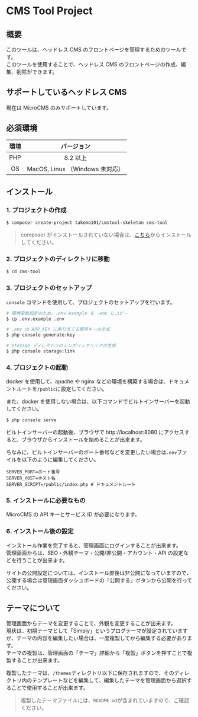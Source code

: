 # CMS Tool Project

## 概要

このツールは、ヘッドレス CMS のフロントページを管理するためのツールです。  
このツールを使用することで、ヘッドレス CMS のフロントページの作成、編集、削除ができます。

## サポートしているヘッドレス CMS

現在は MicroCMS のみサポートしています。

## 必須環境

| 環境 |           バージョン            |
| :--: | :-----------------------------: |
| PHP  |            8.2 以上             |
|  OS  | MacOS, Linux （Windows 未対応） |

## インストール

### 1. プロジェクトの作成

```bash
$ composer create-project takemo101/cmstool-skeleton cms-tool
```

> composer がインストールされていない場合は、[こちら](https://getcomposer.org/download/)からインストールしてください。

### 2. プロジェクトのディレクトリに移動

```bash
$ cd cms-tool
```

### 3. プロジェクトのセットアップ

`console` コマンドを使用して、プロジェクトのセットアップを行います。

```bash
# 環境変数設定のため、.env.example を .env にコピー
$ cp .env.example .env

# .env の APP_KEY に割り当てる暗号キーの生成
$ php console generate:key

# storage ディレクトリのシンボリックリンクの生成
$ php console storage:link
```

### 4. プロジェクトの起動

docker を使用して、apache や nginx などの環境を構築する場合は、ドキュメントルートを`/public`に設定してください。

また、docker を使用しない場合は、以下コマンドでビルトインサーバーを起動してください。

```bash
$ php console serve
```

ビルトインサーバーの起動後、ブラウザで http://localhost:8080 にアクセスすると、ブラウザからインストールを始めることが出来ます。

ちなみに、ビルトインサーバーのポート番号などを変更したい場合は`.env`ファイルを以下のように編集してください。

```dotenv
SERVER_PORT=ポート番号
SERVER_HOST=ホスト名
SERVER_SCRIPT=/public/index.php # ドキュメントルート
```

### 5. インストールに必要なもの

MicroCMS の API キーとサービス ID が必要になります。

### 6. インストール後の設定

インストール作業を完了すると、管理画面にログインすることが出来ます。  
管理画面からは、SEO・外観テーマ・公開/非公開・アカウント・API の設定などを行うことが出来ます。

サイトの公開設定については、インストール直後は非公開になっていますので、公開する場合は管理画面ダッシュボードの「公開する」ボタンから公開を行ってください。

## テーマについて

管理画面からテーマを変更することで、外観を変更することが出来ます。  
現状は、初期テーマとして「Simply」というブログテーマが設定されていますが、テーマの内容を編集したい場合は、一度複製してから編集する必要があります。  
テーマの複製は、管理画面の「テーマ」詳細から「複製」ボタンを押すことで複製することが出来ます。

複製したテーマは、`/themes`ディレクトリ以下に保存されますので、そのディレクトリ内のテンプレートなどを編集して、編集したテーマを管理画面から選択することで使用することが出来ます。

> 複製したテーマファイルには、`README.md`が含まれていますので、ご確認ください。
